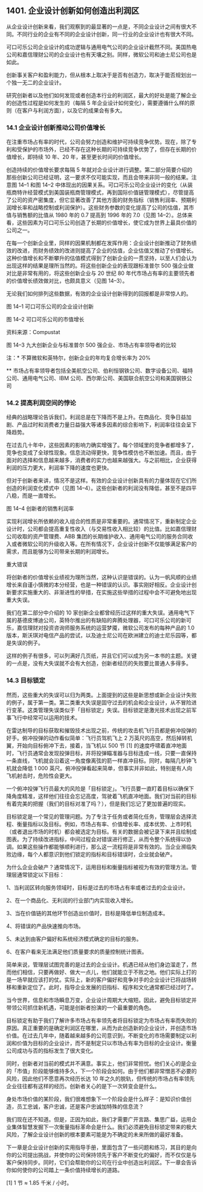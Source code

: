 ## 1401. 企业设计创新如何创造出利润区

从企业设计创新来看，我们观察到的最显著的一点是，不同企业设计之间有很大不同。不同行业的企业有不同的企业设计创新，同一行业的企业设计也有很大不同。

可口可乐公司企业设计的成功逻辑与通用电气公司的企业设计截然不同。美国热电公司和嘉信理财公司的企业设计也有天壤之别。同样，微软公司和迪士尼公司也是如此。

创新事关客户和盈利能力，但从根本上取决于是否有创造力，取决于能否规划出一个独一无二的企业设计。

研究创新者以及他们如何发现或者创造本行业的利润区，最大的好处是能了解企业的创造性过程是如何发生的（每隔 5 年企业设计如何变化），需要遵循什么样的原则（在客户与利润方面），以及它的成果会有多大。

### 14.1 企业设计创新推动公司价值增长

在注重市场占有率的时代，公司会努力创造和维护可持续竞争优势。现在，除了专利和受保护的市场外，已经不存在这种长期的可持续竞争优势了，但存在长期的价值增长，即持续 10 年、20 年，甚至更长时间的价值增长。

创造持续的价值增长要求每隔 5 年就对企业设计进行调整。第二部分简要介绍的那些创新公司已经证明，这一要求不仅可能实现，而且会带来非同一般的结果。注意图 14–1 和图 14–2 中体现出的因果关系。可口可乐公司企业设计的变化（从装瓶商特许经营模式到美国装瓶商管理模式，再到国际价值链管理模式），尽管提高了公司的资产密集度，但它显著改善了其他方面的财务指标（销售利润率、预期利润增长率和战略控制或利润保护）。这些财务参数的变化提高了公司的估值，其市值与销售额的比值从 1980 年的 0.7 提高到 1996 年的 7.0（见图 14–2）。总体来看，这些因素为可口可乐公司创造了长期的价值增长，使它成为世界上最具价值的公司之一。

在每一个创新企业里，同样的因果机制都在发挥作用：企业设计创新推动了财务绩效的改进，而财务绩效的改进则提高了企业的估值，企业估值又推动了价值增长。这种价值增长和不断攀升的估值模式得到了创新企业的一贯坚持，以至人们会认为出现这样的结果是理所当然的。将这些创新企业的表现跟标准普尔 500 强企业做对比是非常有用的，将这些创新企业与 20 世纪 80 年代市场占有率的主要领先者的价值增长绩效做对比，也颇具意义（见图 14–3）。

无论我们如何排列这些数据，有效的企业设计创新得到的回报都是非常惊人的。

图 14–1 可口可乐公司的企业设计创新

图 14–2 可口可乐公司的市值增长

资料来源：Compustat

图 14–3 九大创新企业与标准普尔 500 强企业、市场占有率领导者的比较

注：* 不算微软和英特尔，创新企业的年均复合增长率为 20%

** 市场占有率领导者包括全美航空公司、伯利恒钢铁公司、数字设备公司、福特公司、通用电气公司、IBM 公司、西尔斯公司、美国联合航空公司和美国钢铁公司

### 14.2 提高利润空间的悖论

经典的战略理论告诉我们，利润总是在下降而不是上升。在商品化、竞争日益加剧、产品过时和消费者力量日益强大等诸多因素的综合影响下，利润率往往会呈下降趋势。

在过去几十年中，这些因素的影响力确实增强了。每个领域里的竞争者都增多了，竞争也变成了全球性现象。信息流动得更快，竞争性模仿也不断加速。而且，由于面对的选择和信息越来越多，消费者的实力也越来越强大。与之前相比，企业获得利润的压力更大，利润率下降的速度也更快。

但对于创新者来讲，情况不是这样。有效的企业设计创新具有的力量体现在它们所创造的利润变化模式中（见图 14–4）。这些创新者的利润没有降低，甚至不是四平八稳，而是一直增长。

图 14–4 创新者的销售利润率

实现利润增长所依赖的收入组合的性质是非常重要的。通常情况下，重新制定企业设计时，公司都会提高重复性收入（与交易性收入相比较）的比值。比如嘉信理财公司收取的资产管理费、ABB 集团的长期维护收入、通用电气公司的服务合同收入或者微软公司的升级收入等。在所有情况下，企业设计创新不仅能够满足客户的需求，而且能够为公司带来长期的利润增长。

重大错误

将创新者的价值增长业绩视为理所当然，这种认识是错误的。认为一帆风顺的业绩增长来自谨小慎微的本分经营，也是一种错误的认识。事实刚好相反。企业设计创新要求实施重大的、非渐进性的举措，在实施这些举措的过程中会不可避免地出现重大失误。

我们在第二部分中介绍的 10 家创新企业都曾经历过这样的重大失误。通用电气下属的基德皮博迪公司，英特尔推出的有缺陷的奔腾处理器，可口可乐公司的新可乐，嘉信理财对投资咨询师服务系统的运营梦魇，微软公司发布的每种产品的 1.0 版本，斯沃琪对电信产品的尝试，以及迪士尼公司在欧洲建立的迪士尼乐园等，都是失误的例子。

这样的例子有很多，可以列满好几页纸，并且它们可以成为另一本书的主题。关键的一点是，没有大失误就不会有大创造，创新者经历的失败要比普通人多得多。

### 14.3 目标锁定

然而，这些重大的失误可以归为两类。上面提到的这些是新思想或新企业设计失败的例子，属于第一类。第二类重大失误是固守过去的机会和企业设计，从不冒险进行变革。这类管理失误类似于「目标锁定」失误。目标锁定是激光技术出现之前军事飞行中经常可以运用的技术。

在雷达制导的目标获取和摧毁技术出现之前，传统的攻击机飞行员都是俯冲投弹的好手。俯冲投弹的动作看似简单：飞行员驾机飞上 2 万英尺的高空，然后掉转机翼，开始向目标俯冲下去，接着，当飞机以 500 节 [1] 的速度呼啸着直冲地面时，飞行员通常会发现投弹目标，并将投弹瞄准器与目标连成一线，只要一直保持一条直线，飞机就会沿着这一角度像离弦的箭一样直冲目标。同时，每隔几秒钟飞机就会降低 1 000 英尺。俯冲投弹看起来简单，但事实并非如此，特别是有人向飞机射击时，危险性会更大。

一个俯冲投弹飞行员最大的风险是「目标锁定」。飞行员要一直盯着目标以确保下降角度精准，这样他们往往会忘记高度，驾驶着飞机直冲地面。我们对当前的目标有着完美的把握（我们的目标对准了吗？），但是我们忘记了更加普遍的现实。

目标锁定是一个常见的管理问题。为了专注于任务或者简化任务，管理层会选择流程、衡量指标以及目标。例如，市场占有率、价值增长率、成本优势、上市时机（或者退出市场的时机）都会被选定为目标。有关的数据会被记录下来并且绘制成图表。为了持续改进指标，中间过程会对错误进行修正，从而令整个系统得以协调。如果这些操作都能够顺利进行，那么这一流程将是非常有效的。当企业濒临失败边缘，每个人都意识到他们锁定的指标和目标错误时，企业就会破产。

为什么企业会破产？通常情况下，运用目标和衡量指标被视为有效的管理方法。管理层通常锁定以下目标：

1、当利润区转向服务领域时，目标是过去的市场占有率或者过去的企业设计。

2、在一个商品化、无利润的行业部门内实现收入增长。

3、当在价值链的其他环节创造出价值时，目标是降低单位制造成本。

4、将错误的产品快速推向市场。

5、未达到由客户偏好和系统经济模式确定的目标的服务。

6、在客户看来无法满足他们质量要求的质量控制统计图表。

简单来说，管理层试图完善的是过去的企业设计。机遇已经从他们身边溜走了，然而他们相信，只要再做好、做大一点儿，他们就能立于不败之地。他们实际上打的是一场早就应该打的仗。实际上，新的客户偏好和竞争对手的企业设计已将战场转移和重新定位了。此时，指导企业发展的旧指标、程序和文化通常都已经过时了。

当今世界，信息和市场瞬息万变，企业设计周期大大缩短。因此，避免目标锁定并带领公司抓住新机遇，可能是创新者扮演的一个最重要的角色。

目标锁定有助于我们了解许多市场占有率领先者将目标锁定为市场占有率而失败的原因。真正重要的是确定利润区在哪里，从而为此创造新的企业设计，并创造市场价值。在过去几年中，随着越来越多的公司意识到，不断变化的市场需要制定以利润和价值为目标的企业设计，而不是制定只以市场占有率为目标的企业设计。衡量公司成功与否的指标发生了很大变化。

同时，创新者对当前的模式并不满意。事实上，他们非常担忧。他们关心的是企业的「市值」阶段能够维持多久，下一个阶段会如何。由于他们都非常憎恶不必要的风险，因此他们不愿意再次经历长达 10 年之久的脱轨，但传统的市场占有率领先企业往往都有这样的经历。创新者关心的是下一次转变会是什么。

身处市场价值的某阶段，我们很难想象下一个阶段会是什么样子：是知识价值创造，员工忠诚，客户忠诚，还是客户忠诚加特殊的信息流？

我们现在还不知道。但是，正因为如此，我们才需要广开言路、集思广益，运用企业集体智慧发掘下一次衡量指标革命会是什么。我们必须避免目标锁定带来的极大风险，了解企业设计创新的根本要素可能是为不确定的未来所做的最好准备。

下一章是企业设计创新的实用指导手册，里面包含了一些问题和练习，其目的是向你的公司提出挑战，并使你的公司保持领先于客户不断变化的偏好，而不仅仅是与客户保持同步。同时，它们会帮助你的公司在行业中创造出利润区。下一章会告诉你如何使你的公司踏上一条价值持续增长的道路。

[1] 1 节 ≈ 1.85 千米 / 小时。